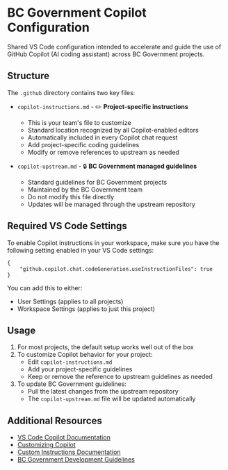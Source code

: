 # BC Government Copilot Configuration

Shared VS Code configuration intended to accelerate and guide the use of GitHub Copilot (AI coding assistant) across BC Government projects.

## Structure

The `.github` directory contains two key files:

- `copilot-instructions.md` - ✏️ **Project-specific instructions**
  - This is your team's file to customize
  - Standard location recognized by all Copilot-enabled editors
  - Automatically included in every Copilot chat request
  - Add project-specific coding guidelines
  - Modify or remove references to upstream as needed

- `copilot-upstream.md` - 🔒 **BC Government managed guidelines**
  - Standard guidelines for BC Government projects
  - Maintained by the BC Government team
  - Do not modify this file directly
  - Updates will be managed through the upstream repository

## Required VS Code Settings

To enable Copilot instructions in your workspace, make sure you have the following setting enabled in your VS Code settings:

```jsonc
{
    "github.copilot.chat.codeGeneration.useInstructionFiles": true
}
```

You can add this to either:
- User Settings (applies to all projects)
- Workspace Settings (applies to just this project)

## Usage

1. For most projects, the default setup works well out of the box
2. To customize Copilot behavior for your project:
   - Edit `copilot-instructions.md`
   - Add your project-specific guidelines
   - Keep or remove the reference to upstream guidelines as needed
3. To update BC Government guidelines:
   - Pull the latest changes from the upstream repository
   - The `copilot-upstream.md` file will be updated automatically

## Additional Resources

- [VS Code Copilot Documentation](https://code.visualstudio.com/docs/copilot/overview)
- [Customizing Copilot](https://code.visualstudio.com/docs/copilot/copilot-customization)
- [Custom Instructions Documentation](https://code.visualstudio.com/docs/copilot/copilot-customization)
- [BC Government Development Guidelines](https://github.com/bcgov/vscode-settings)
